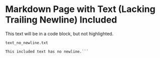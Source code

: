 <!--- GENERATED FILE, DO NOT EDIT --->
# Markdown Page with Text (Lacking Trailing Newline) Included

This text will be in a code block, but not highlighted.

<code>text_no_newline.txt</code>
```
This included text has no newline.```

